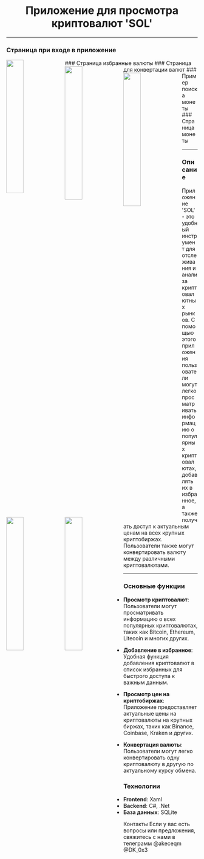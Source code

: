 <div align="center">
  <h1 align="center" font-size=24>Приложение для просмотра криптовалют 'SOL'</h1>
</div>

---
### Страница при входе в приложение
<img src="https://github.com/Dimas-K45/CryptoWPFX_Alpha_3.22/blob/master/ReadmeImg/main.jpg" width="30%" align="left" />
### Страница избранные валюты
<img src="https://github.com/Dimas-K45/CryptoWPFX_Alpha_3.22/blob/master/ReadmeImg/favorites.jpg" width="30%" align="left" />
### Страница для конвертации валют
<img src="https://github.com/Dimas-K45/CryptoWPFX_Alpha_3.22/blob/master/ReadmeImg/convert.png" width="30%" align="left" />
### Пример поиска монеты
<img src="https://github.com/Dimas-K45/CryptoWPFX_Alpha_3.22/blob/master/ReadmeImg/search.png" width="30%" align="left" />
### Страница монеты
<img src="https://github.com/Dimas-K45/CryptoWPFX_Alpha_3.22/blob/master/ReadmeImg/token.jpg" width="30%" align="left" />

---

### Описание
Приложение 'SOL' - это удобный инструмент для отслеживания и анализа криптовалютных рынков. С помощью этого приложения пользователи могут легко просматривать информацию о популярных криптовалютах, добавлять их в избранное, а также получать доступ к актуальным ценам на всех крупных криптобиржах. Пользователи также могут конвертировать валюту между различными криптовалютами.

---

### Основные функции
- **Просмотр криптовалют**: Пользователи могут просматривать информацию о всех популярных криптовалютах, таких как Bitcoin, Ethereum, Litecoin и многих других.
  
- **Добавление в избранное**: Удобная функция добавления криптовалют в список избранных для быстрого доступа к важным данным.

- **Просмотр цен на криптобиржах**: Приложение предоставляет актуальные цены на криптовалюты на крупных биржах, таких как Binance, Coinbase, Kraken и других.

- **Конвертация валюты**: Пользователи могут легко конвертировать одну криптовалюту в другую по актуальному курсу обмена.

### Технологии
- **Frontend**: Xaml
- **Backend**: C#, .Net
- **База данных**: SQLite

Контакты
Если у вас есть вопросы или предложения, свяжитесь с нами в телеграмм  @akeceqm @DK_0x3
